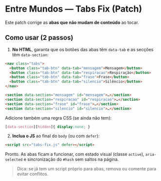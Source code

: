 
# Entre Mundos — Tabs Fix (Patch)

Este patch corrige as **abas que não mudam de conteúdo** ao tocar.

## Como usar (2 passos)

1) **No HTML**, garanta que os botões das abas têm `data-tab` e as secções têm `data-section`:

```html
<nav class="tabs">
  <button class="tab-btn" data-tab="mensagem">Mensagem</button>
  <button class="tab-btn" data-tab="respiracao">Respiração</button>
  <button class="tab-btn" data-tab="frase">Frase</button>
  <button class="tab-btn" data-tab="silencio">Silêncio</button>
</nav>

<section data-section="mensagem" id="mensagem">…</section>
<section data-section="respiracao" id="respiracao">…</section>
<section data-section="frase" id="frase">…</section>
<section data-section="silencio" id="silencio">…</section>
```

Adicione também uma regra CSS (se ainda não tem):
```css
[data-section][hidden]{ display:none; }
```

2) **Inclua o JS** ao final do `body` (ou com `defer`):
```html
<script src="tabs-fix.js" defer></script>
```

Pronto. As abas ficam a funcionar, com estado visual (classe `active`), `aria-selected`
e sincronização do `#hash` sem saltos na página.

> Dica: se já tem um script próprio para abas, remova ou comente para evitar conflitos.

